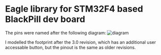 # Eagle library for STM32F4 based BlackPill dev board

The pins were named after the following diagram:
![diagram](http://land-boards.com/blwiki/images/3/33/BlackPillBoard-720px.png "pinout diagram")

I modelled the footprint after the 3.0 revision, which has an additional user accessable button, but the pinout is the same as older revisions.
